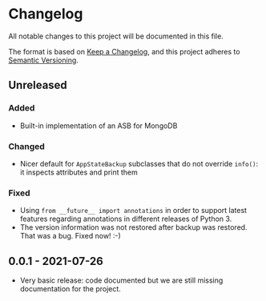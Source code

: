 # Changelog
All notable changes to this project will be documented in this file.

The format is based on [Keep a Changelog](https://keepachangelog.com/en/1.0.0/),
and this project adheres to [Semantic Versioning](https://semver.org/spec/v2.0.0.html).

## Unreleased
### Added
- Built-in implementation of an ASB for MongoDB

### Changed
- Nicer default for `AppStateBackup` subclasses that do not override `info()`:
  it inspects attributes and print them

### Fixed
- Using `from __future__ import annotations` in order to support latest
  features regarding annotations in different releases of Python 3.
- The version information was not restored after backup was restored. That was
  a bug. Fixed now! :-)

## 0.0.1 - 2021-07-26
- Very basic release: code documented but we are still missing documentation
  for the project.
